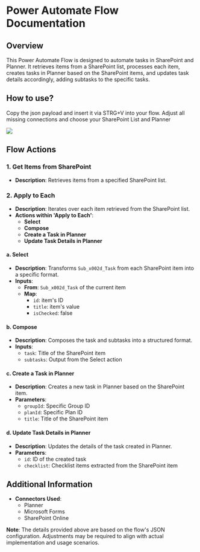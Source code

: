 # Power Automate Flow Documentation

## Overview
This Power Automate Flow is designed to automate tasks in SharePoint and Planner. It retrieves items from a SharePoint list, processes each item, creates tasks in Planner based on the SharePoint items, and updates task details accordingly, adding subtasks to the specific tasks.

## How to use?
Copy the json payload and insert it via STRG+V into your flow. Adjust all missing connections and choose your SharePoint List and Planner

<img src="https://i.imgur.com/hJuY0kZ.gif"/>

## Flow Actions

### 1. Get Items from SharePoint
- **Description**: Retrieves items from a specified SharePoint list.

### 2. Apply to Each
- **Description**: Iterates over each item retrieved from the SharePoint list.
- **Actions within 'Apply to Each'**:
  - **Select**
  - **Compose**
  - **Create a Task in Planner**
  - **Update Task Details in Planner**

#### a. Select
- **Description**: Transforms `Sub_x002d_Task` from each SharePoint item into a specific format.
- **Inputs**: 
  - **From**: `Sub_x002d_Task` of the current item
  - **Map**: 
    - `id`: item's ID
    - `title`: item's value
    - `isChecked`: false

#### b. Compose
- **Description**: Composes the task and subtasks into a structured format.
- **Inputs**: 
  - `task`: Title of the SharePoint item
  - `subtasks`: Output from the Select action

#### c. Create a Task in Planner
- **Description**: Creates a new task in Planner based on the SharePoint item.
- **Parameters**:
  - `groupId`: Specific Group ID
  - `planId`: Specific Plan ID
  - `title`: Title of the SharePoint item

#### d. Update Task Details in Planner
- **Description**: Updates the details of the task created in Planner.
- **Parameters**:
  - `id`: ID of the created task
  - `checklist`: Checklist items extracted from the SharePoint item

## Additional Information
- **Connectors Used**:
  - Planner
  - Microsoft Forms
  - SharePoint Online


**Note**: The details provided above are based on the flow's JSON configuration. Adjustments may be required to align with actual implementation and usage scenarios.
